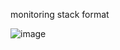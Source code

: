 monitoring stack format


![image](https://github.com/user-attachments/assets/7e1fb2dc-5665-4723-a68e-fa3492c4fc1c)
